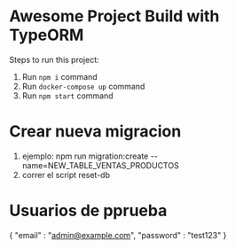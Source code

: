 # Awesome Project Build with TypeORM

Steps to run this project:

1. Run `npm i` command
2. Run `docker-compose up` command
3. Run `npm start` command


# Crear nueva migracion

1. ejemplo: npm run migration:create --name=NEW_TABLE_VENTAS_PRODUCTOS
2. correr el script reset-db


# Usuarios de pprueba
{
    "email" : "admin@example.com",
    "password" : "test123"
}
